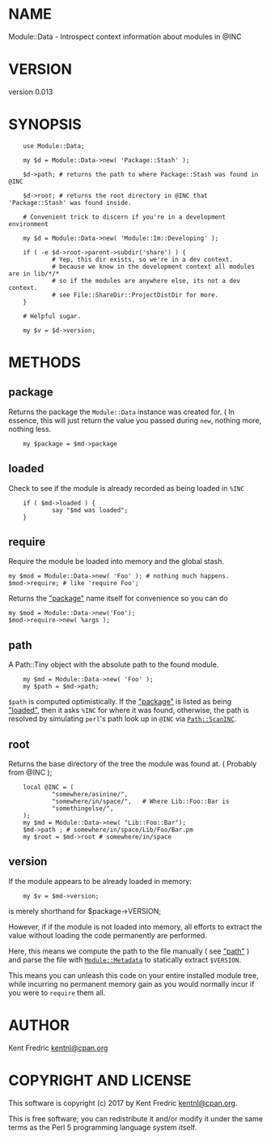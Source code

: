# NAME

Module::Data - Introspect context information about modules in @INC

# VERSION

version 0.013

# SYNOPSIS

        use Module::Data;

        my $d = Module::Data->new( 'Package::Stash' );

        $d->path; # returns the path to where Package::Stash was found in @INC

        $d->root; # returns the root directory in @INC that 'Package::Stash' was found inside.

        # Convenient trick to discern if you're in a development environment

        my $d = Module::Data->new( 'Module::Im::Developing' );

        if ( -e $d->root->parent->subdir('share') ) {
                # Yep, this dir exists, so we're in a dev context.
                # because we know in the development context all modules are in lib/*/*
                # so if the modules are anywhere else, its not a dev context.
                # see File::ShareDir::ProjectDistDir for more.
        }

        # Helpful sugar.

        my $v = $d->version;

# METHODS

## package

Returns the package the `Module::Data` instance was created for. ( In essence,
this will just return the value you passed during `new`, nothing more, nothing
less.

        my $package = $md->package

## loaded

Check to see if the module is already recorded as being loaded in `%INC`

        if ( $md->loaded ) {
                say "$md was loaded";
        }

## require

Require the module be loaded into memory and the global stash.

    my $mod = Module::Data->new( 'Foo' ); # nothing much happens.
    $mod->require; # like 'require Foo';

Returns the ["package"](#package) name itself for convenience so you can do

    my $mod = Module::Data->new('Foo');
    $mod->require->new( %args );

## path

A Path::Tiny object with the absolute path to the found module.

        my $md = Module::Data->new( 'Foo' );
        my $path = $md->path;

`$path` is computed optimistically. If the ["package"](#package) is listed as being
["loaded"](#loaded), then it asks `%INC` for where it was found, otherwise, the path is
resolved by simulating `perl`'s path look up in `@INC` via
[`Path::ScanINC`](https://metacpan.org/pod/Path::ScanINC).

## root

Returns the base directory of the tree the module was found at.
( Probably from @INC );

        local @INC = (
                "somewhere/asinine/",
                "somewhere/in/space/",   # Where Lib::Foo::Bar is
                "somethingelse/",
        );
        my $md = Module::Data->new( "Lib::Foo::Bar");
        $md->path ; # somewhere/in/space/Lib/Foo/Bar.pm
        my $root = $md->root # somewhere/in/space

## version

If the module appears to be already loaded in memory:

        my $v = $md->version;

is merely shorthand for $package->VERSION;

However, if if the module is not loaded into memory, all efforts to extract the
value without loading the code permanently are performed.

Here, this means we compute the path to the file manually ( see ["path"](#path) ) and
parse the file with [`Module::Metadata`](https://metacpan.org/pod/Module::Metadata) to statically extract `$VERSION`.

This means you can unleash this code on your entire installed module tree, while
incurring no permanent memory gain as you would normally incur if you were to
`require` them all.

# AUTHOR

Kent Fredric <kentnl@cpan.org>

# COPYRIGHT AND LICENSE

This software is copyright (c) 2017 by Kent Fredric <kentnl@cpan.org>.

This is free software; you can redistribute it and/or modify it under
the same terms as the Perl 5 programming language system itself.

